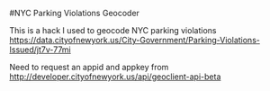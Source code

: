 #NYC Parking Violations Geocoder

This is a hack I used to geocode NYC parking violations
https://data.cityofnewyork.us/City-Government/Parking-Violations-Issued/jt7v-77mi

Need to request an appid and appkey from http://developer.cityofnewyork.us/api/geoclient-api-beta
